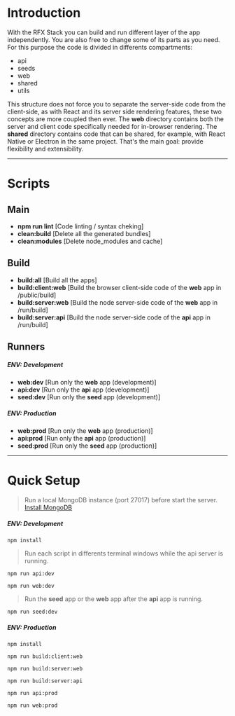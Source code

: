 # Introduction
With the RFX Stack you can build and run different layer of the app independently. You are also free to change some of its parts as you need.
For this purpose the code is divided in differents compartments:

- api
- seeds
- web
- shared
- utils

This structure does not force you to separate the server-side code from the client-side, as with React and its server side rendering features, these two concepts are more coupled then ever. The **web** directory contains both the server and client code specifically needed for in-browser rendering. The **shared** directory contains code that can be shared, for example, with React Native or Electron in the same project. That's the main goal: provide flexibility and extensibility.

---

# Scripts

## Main

- **npm run lint** [Code linting / syntax cheking]
- **clean:build** [Delete all the generated bundles]
- **clean:modules** [Delete node_modules and cache]

## Build
- **build:all** [Build all the apps]
- **build:client:web** [Build the browser client-side code of the **web** app in /public/build]
- **build:server:web** [Build the node server-side code of the **web** app in /run/build]
- **build:server:api** [Build the node server-side code of the **api** app in /run/build]

## Runners

##### ENV: Development
- **web:dev** [Run only the **web** app (development)]
- **api:dev** [Run only the **api** app (development)]
- **seed:dev** [Run only the **seed** app (development)]

##### ENV: Production
- **web:prod** [Run only the **web** app (production)]
- **api:prod** [Run only the **api** app (production)]
- **seed:prod** [Run only the **seed** app (production)]

---

# Quick Setup

> Run a local MongoDB instance (port 27017) before start the server.
[Install MongoDB](https://docs.mongodb.org/manual/administration/install-community/)

##### ENV: Development
`npm install`

> Run each script in differents terminal windows while the api server is running.

`npm run api:dev`

`npm run web:dev`

> Run the **seed** app or the **web** app after the **api** app is running.

`npm run seed:dev`

##### ENV: Production

`npm install`

`npm run build:client:web`

`npm run build:server:web`

`npm run build:server:api`

`npm run api:prod`

`npm run web:prod`
